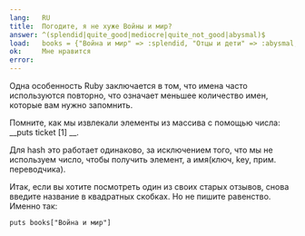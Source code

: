 ```yaml
---
lang:   RU
title:  Погодите, я не хуже Войны и мир?
answer: ^(splendid|quite_good|mediocre|quite_not_good|abysmal)$
load:   books = {"Война и мир" => :splendid, "Отцы и дети" => :abysmal, "Идиот" => :mediocre}
ok:     Мне нравится
error:  
---
```


Одна особенность Ruby заключается в том, что имена часто используются повторно, что означает меньшее количество имен, которые вам нужно запомнить.

Помните, как мы извлекали элементы из массива с помощью числа:
__puts ticket [1] __.

Для hash это работает одинаково, за исключением того, что мы не используем число, чтобы получить элемент, а имя(ключ, key, прим. переводчика).

Итак, если вы хотите посмотреть один из своих старых отзывов, снова введите название в квадратных скобках. Но не пишите равенство.
Именно так:

    puts books["Война и мир"]


